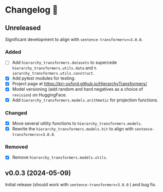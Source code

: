 # Changelog :newspaper:

<!-- Added for new features.
Changed for changes in existing functionality.
Deprecated for soon-to-be removed features.
Removed for now removed features.
Fixed for any bug fixes.
Security in case of vulnerabilities. -->

## Unreleased

Significant development to align with `sentence-transformers>=3.0.0`.

### Added

- [ ] Add `hierarchy_transformers.datasets` to supercede `hierarchy_transformers.utils.data` and `h ierarchy_transformers.utils.construct`.
- [X] Add pytest modules for testing.
- [X] Project page at https://krr-oxford.github.io/HierarchyTransformers/
- [X] Model versioning (add random and hard negatives as a choice of `revision`) on HuggingFace.
- [X] Add `hierarchy_transformers.models.arithmetic` for projection functions.

### Changed

- [X] Move several utility functions to `hierarchy_transformers.models`.
- [X] Rewrite the `hierarchy_transformers.models.hit` to align with `sentence-transformers>=3.0.0`.

### Removed

- [X] Remove `hierarchy_transformers.models.utils`.

## v0.0.3 (2024-05-09)

Initial release (should work with `sentence-transformers<3.0.0` ) and bug fix. 
